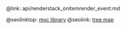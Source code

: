 @link: api/renderstack_onitemrender_event.md

@seolinktop: [mvc library](https://webix.com)
@seolink: [tree map](https://webix.com/widget/treemap/)